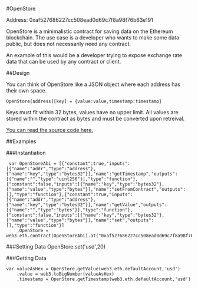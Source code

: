 #OpenStore

Address: 0xaf527686227cc508ead0d69c7f8a98f76b63e191

OpenStore is a minimalistic contract for saving data on the Ethereum blockchain. The use case is a developer who wants to make some data public, but does not necessarily need any contract.

An example of this would be a developer trying to expose exchange rate data that can be used by any contract or client.

##Design

You can think of OpenStore like a JSON object where each address has their own space.

	OpenStore[address][key] = {value:value,timestamp:timestamp}

Keys must fit within 32 bytes, values have no upper limit. All values are stored within the contract as bytes and must be converted upon retreival.

[You can read the source code here.](/app/contracts/OpenStore.sol)

##Examples

###Instantiation

     var OpenStoreAbi = [{"constant":true,"inputs":[{"name":"addr","type":"address"},{"name":"key","type":"bytes32"}],"name":"getTimestamp","outputs":[{"name":"","type":"uint256"}],"type":"function"},{"constant":false,"inputs":[{"name":"key","type":"bytes32"},{"name":"value","type":"bytes"}],"name":"setFromContract","outputs":[],"type":"function"},{"constant":true,"inputs":[{"name":"addr","type":"address"},{"name":"key","type":"bytes32"}],"name":"getValue","outputs":[{"name":"","type":"bytes"}],"type":"function"},{"constant":false,"inputs":[{"name":"key","type":"bytes32"},{"name":"value","type":"bytes"}],"name":"set","outputs":[],"type":"function"}]
     	,OpenStore = web3.eth.contract(OpenStoreAbi).at("0xaf527686227cc508ead0d69c7f8a98f76b63e191")

###Setting Data
	OpenStore.set('usd',20)

###Getting Data

	var valueAsHex = OpenStore.getValue(web3.eth.defaultAccount,'usd')
		,value = web3.toBigNumber(valueAsHex)
		,timestamp = OpenStore.getTimestamp(web3.eth.defaultAccount,'usd')